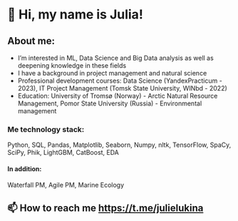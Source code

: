 # 👋 Hi, my name is Julia!
## About me:
- I’m interested in ML, Data Science and Big Data analysis as well as deepening knowledge in these fields
- I have a background in project management and natural science
- Professional development courses: Data Science (YandexPracticum - 2023), IT Project Management (Tomsk State University, WINbd - 2022)
- Education: University of Tromsø (Norway) - Arctic Natural Resource Management, Pomor State University (Russia) - Environmental management
### Me technology stack: 
Python, SQL, Pandas, Matplotlib, Seaborn, Numpy, nltk, TensorFlow, SpaCy, SciPy, Phik,  LightGBM, CatBoost, EDA
#### In addition:
Waterfall PM, Agile PM, Marine Ecology

## 📫 How to reach me https://t.me/julielukina

<!---
LukinaJA/LukinaJA is a ✨ special ✨ repository because its `README.md` (this file) appears on your GitHub profile.
You can click the Preview link to take a look at your changes.
--->
